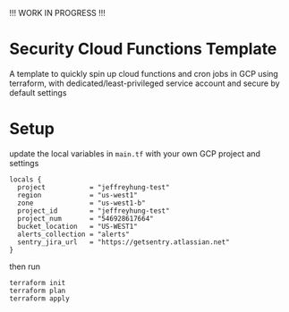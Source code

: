 !!! WORK IN PROGRESS !!!

# Security Cloud Functions Template
A template to quickly spin up cloud functions and cron jobs in GCP using terraform, with dedicated/least-privileged service account and secure by default settings

# Setup
update the local variables in `main.tf` with your own GCP project and settings
```
locals {
  project           = "jeffreyhung-test"
  region            = "us-west1"
  zone              = "us-west1-b"
  project_id        = "jeffreyhung-test"
  project_num       = "546928617664"
  bucket_location   = "US-WEST1"
  alerts_collection = "alerts"
  sentry_jira_url   = "https://getsentry.atlassian.net"
}
```
then run 

```
terraform init
terraform plan
terraform apply
```
